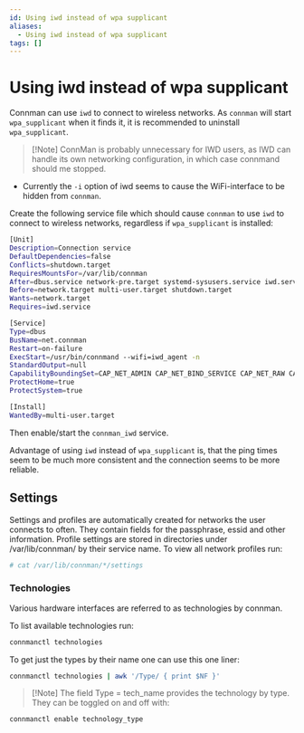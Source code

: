 ```yaml
---
id: Using iwd instead of wpa supplicant
aliases:
  - Using iwd instead of wpa supplicant
tags: []
---
```


# Using iwd instead of wpa supplicant

Connman can use `iwd` to connect to wireless networks. As `connman` will start
`wpa_supplicant` when it finds it, it is recommended to uninstall
`wpa_supplicant`.

> [!Note] ConnMan is probably unnecessary for IWD users, as IWD can handle its
> own networking configuration, in which case connmand should me stopped.

- Currently the `-i` option of iwd seems to cause the WiFi-interface to be
  hidden from `connman`.

Create the following service file which should cause `connman` to use `iwd` to
connect to wireless networks, regardless if `wpa_supplicant` is installed:

```bash /etc/systemd/system/connman_iwd.service
[Unit]
Description=Connection service
DefaultDependencies=false
Conflicts=shutdown.target
RequiresMountsFor=/var/lib/connman
After=dbus.service network-pre.target systemd-sysusers.service iwd.service
Before=network.target multi-user.target shutdown.target
Wants=network.target
Requires=iwd.service

[Service]
Type=dbus
BusName=net.connman
Restart=on-failure
ExecStart=/usr/bin/connmand --wifi=iwd_agent -n
StandardOutput=null
CapabilityBoundingSet=CAP_NET_ADMIN CAP_NET_BIND_SERVICE CAP_NET_RAW CAP_SYS_TIME CAP_SYS_MODULE
ProtectHome=true
ProtectSystem=true

[Install]
WantedBy=multi-user.target
```

Then enable/start the `connman_iwd` service.

Advantage of using `iwd` instead of `wpa_supplicant` is, that the ping times
seem to be much more consistent and the connection seems to be more reliable.

## Settings

Settings and profiles are automatically created for networks the user connects to often. They contain fields for the passphrase, essid and other information. Profile settings are stored in directories under /var/lib/connman/ by their service name. To view all network profiles run: 

```bash
# cat /var/lib/connman/*/settings
```

### Technologies

Various hardware interfaces are referred to as technologies by connman.

To list available technologies run:

```bash
connmanctl technologies
```
To get just the types by their name one can use this one liner:

```bash
connmanctl technologies | awk '/Type/ { print $NF }'
```
> [!Note] The field Type = tech_name provides the technology by type. They can
> be toggled on and off with:

```bash
connmanctl enable technology_type
```
